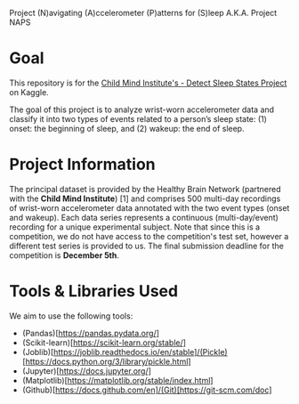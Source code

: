 Project (N)avigating (A)ccelerometer (P)atterns for (S)leep
A.K.A. Project NAPS

# Goal
This repository is for the [Child Mind Institute's - Detect Sleep States Project](https://www.kaggle.com/competitions/child-mind-institute-detect-sleep-states) on Kaggle.

The goal of this project is to analyze wrist-worn accelerometer data and classify it into two types of events related to a person’s sleep state: (1) onset: the beginning of sleep, and (2) wakeup: the end of sleep.

# Project Information
The principal dataset is provided by the Healthy Brain Network (partnered with the **Child Mind Institute**) [1] and comprises 500 multi-day recordings of wrist-worn accelerometer data annotated with the two event types (onset and wakeup). Each data series represents a continuous (multi-day/event) recording for a unique experimental subject. Note that since this is a competition, we do not have access to the competition's test set, however a different test series is provided to us. The final submission deadline for the competition is **December 5th**. 

# Tools & Libraries Used

We aim to use the following tools:
- (Pandas)[https://pandas.pydata.org/]
- (Scikit-learn)[https://scikit-learn.org/stable/]
- (Joblib)[https://joblib.readthedocs.io/en/stable]/(Pickle)[https://docs.python.org/3/library/pickle.html]
- (Jupyter)[https://docs.jupyter.org/]
- (Matplotlib)[https://matplotlib.org/stable/index.html]
- (Github)[https://docs.github.com/en]/(Git)[https://git-scm.com/doc]
